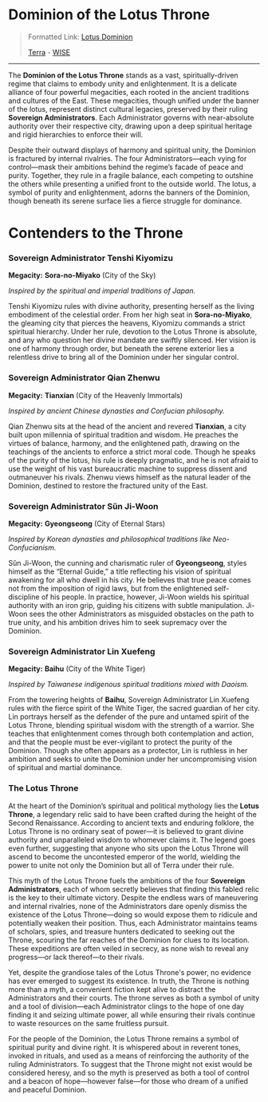 # Dominion of the Lotus Throne
> Formatted Link: [Lotus Dominion](Terra🌏LotusDominion.md)
>
> [Terra](Sol🌎Terra.md) - [WISE](Terra🌎🏛WISE.md)

---

The **Dominion of the Lotus Throne** stands as a vast, spiritually-driven regime that claims to embody unity and enlightenment. It is a delicate alliance of four powerful megacities, each rooted in the ancient traditions and cultures of the East. These megacities, though unified under the banner of the lotus, represent distinct cultural legacies, preserved by their ruling **Sovereign Administrators**. Each Administrator governs with near-absolute authority over their respective city, drawing upon a deep spiritual heritage and rigid hierarchies to enforce their will.

Despite their outward displays of harmony and spiritual unity, the Dominion is fractured by internal rivalries. The four Administrators—each vying for control—mask their ambitions behind the regime’s facade of peace and purity. Together, they rule in a fragile balance, each competing to outshine the others while presenting a unified front to the outside world. The lotus, a symbol of purity and enlightenment, adorns the banners of the Dominion, though beneath its serene surface lies a fierce struggle for dominance.

# Contenders to the Throne

### Sovereign Administrator Tenshi Kiyomizu

**Megacity:** **Sora-no-Miyako** (City of the Sky)

*Inspired by the spiritual and imperial traditions of Japan.*

Tenshi Kiyomizu rules with divine authority, presenting herself as the living embodiment of the celestial order. From her high seat in **Sora-no-Miyako**, the gleaming city that pierces the heavens, Kiyomizu commands a strict spiritual hierarchy. Under her rule, devotion to the Lotus Throne is absolute, and any who question her divine mandate are swiftly silenced. Her vision is one of harmony through order, but beneath the serene exterior lies a relentless drive to bring all of the Dominion under her singular control.

### Sovereign Administrator Qian Zhenwu

**Megacity:** **Tianxian** (City of the Heavenly Immortals)

*Inspired by ancient Chinese dynasties and Confucian philosophy.*

Qian Zhenwu sits at the head of the ancient and revered **Tianxian**, a city built upon millennia of spiritual tradition and wisdom. He preaches the virtues of balance, harmony, and the enlightened path, drawing on the teachings of the ancients to enforce a strict moral code. Though he speaks of the purity of the lotus, his rule is deeply pragmatic, and he is not afraid to use the weight of his vast bureaucratic machine to suppress dissent and outmaneuver his rivals. Zhenwu views himself as the natural leader of the Dominion, destined to restore the fractured unity of the East.

### Sovereign Administrator Sŭn Ji-Woon

**Megacity:** **Gyeongseong** (City of Eternal Stars)  

*Inspired by Korean dynasties and philosophical traditions like Neo-Confucianism.*

Sŭn Ji-Woon, the cunning and charismatic ruler of **Gyeongseong**, styles himself as the “Eternal Guide,” a title reflecting his vision of spiritual awakening for all who dwell in his city. He believes that true peace comes not from the imposition of rigid laws, but from the enlightened self-discipline of his people. In practice, however, Ji-Woon wields his spiritual authority with an iron grip, guiding his citizens with subtle manipulation. Ji-Woon sees the other Administrators as misguided obstacles on the path to true unity, and his ambition drives him to seek supremacy over the Dominion.

### Sovereign Administrator Lin Xuefeng

**Megacity:** **Baihu** (City of the White Tiger)

*Inspired by Taiwanese indigenous spiritual traditions mixed with Daoism.*

From the towering heights of **Baihu**, Sovereign Administrator Lin Xuefeng rules with the fierce spirit of the White Tiger, the sacred guardian of her city. Lin portrays herself as the defender of the pure and untamed spirit of the Lotus Throne, blending spiritual wisdom with the strength of a warrior. She teaches that enlightenment comes through both contemplation and action, and that the people must be ever-vigilant to protect the purity of the Dominion. Though she often appears as a protector, Lin is ruthless in her ambition and seeks to unite the Dominion under her uncompromising vision of spiritual and martial dominance.

### The Lotus Throne

At the heart of the Dominion’s spiritual and political mythology lies the **Lotus Throne**, a legendary relic said to have been crafted during the height of the Second Renaissance. According to ancient texts and enduring folklore, the Lotus Throne is no ordinary seat of power—it is believed to grant divine authority and unparalleled wisdom to whomever claims it. The legend goes even further, suggesting that anyone who sits upon the Lotus Throne will ascend to become the uncontested emperor of the world, wielding the power to unite not only the Dominion but all of Terra under their rule.

This myth of the Lotus Throne fuels the ambitions of the four **Sovereign Administrators**, each of whom secretly believes that finding this fabled relic is the key to their ultimate victory. Despite the endless wars of maneuvering and internal rivalries, none of the Administrators dare openly dismiss the existence of the Lotus Throne—doing so would expose them to ridicule and potentially weaken their position. Thus, each Administrator maintains teams of scholars, spies, and treasure hunters dedicated to seeking out the Throne, scouring the far reaches of the Dominion for clues to its location. These expeditions are often veiled in secrecy, as none wish to reveal any progress—or lack thereof—to their rivals.

Yet, despite the grandiose tales of the Lotus Throne's power, no evidence has ever emerged to suggest its existence. In truth, the Throne is nothing more than a myth, a convenient fiction kept alive to distract the Administrators and their courts. The throne serves as both a symbol of unity and a tool of division—each Administrator clings to the hope of one day finding it and seizing ultimate power, all while ensuring their rivals continue to waste resources on the same fruitless pursuit.

For the people of the Dominion, the Lotus Throne remains a symbol of spiritual purity and divine right. It is whispered about in reverent tones, invoked in rituals, and used as a means of reinforcing the authority of the ruling Administrators. To suggest that the Throne might not exist would be considered heresy, and so the myth is preserved as both a tool of control and a beacon of hope—however false—for those who dream of a unified and peaceful Dominion.